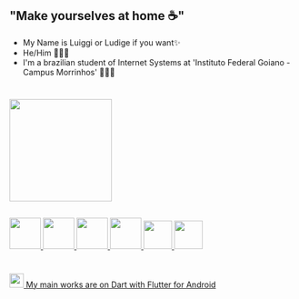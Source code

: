 
## "Make yourselves at home ☕"
- My Name is Luiggi or Ludige if you want✨
- He/Him 👨🏻‍💻
- I'm a brazilian student of Internet Systems at 'Instituto Federal Goiano - Campus Morrinhos' 🙋🏻‍♂️
# 
<div>
<a href="https://github.com/ludige">
<img loading="lazy" height="180em" src="https://github-readme-stats.vercel.app/api/top-langs/?username=ludige&layout=compact&langs_count=7&theme=dracula"/>
</div>

##
<div>
<img loading="lazy" src="https://cdn.jsdelivr.net/gh/devicons/devicon/icons/java/java-original.svg" width="55" height="55"/>
<img loading="lazy" src="https://cdn.jsdelivr.net/gh/devicons/devicon/icons/javascript/javascript-original.svg" width="55" height="55"/>
<img loading="lazy" src="https://cdn.jsdelivr.net/gh/devicons/devicon/icons/nodejs/nodejs-original.svg" width="55" height="55"/>
<img loading="lazy" src="https://cdn.jsdelivr.net/gh/devicons/devicon/icons/python/python-plain.svg" width="55" height="55"/>
<img loading="lazy" src="https://cdn.jsdelivr.net/gh/devicons/devicon/icons/dart/dart-original.svg" width="50" height="50"/>
<img loading="lazy" src="https://cdn.jsdelivr.net/gh/devicons/devicon/icons/flutter/flutter-original.svg" width="50" height="50"/>
</div>

#
<img loading="lazy" src="https://cdn.jsdelivr.net/gh/devicons/devicon/icons/flutter/flutter-original.svg" width="25" height="25"/> My main works are on Dart with Flutter for Android


